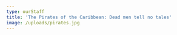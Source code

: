 ```yaml
---
type: ourStaff
title: 'The Pirates of the Caribbean: Dead men tell no tales'
image: /uploads/pirates.jpg
---
```



